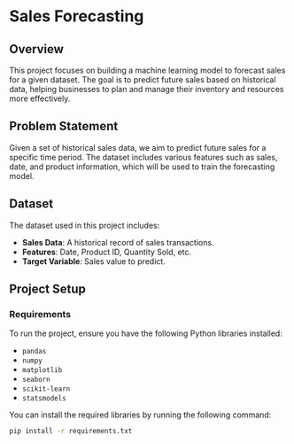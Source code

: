 # Sales Forecasting

## Overview
This project focuses on building a machine learning model to forecast sales for a given dataset. The goal is to predict future sales based on historical data, helping businesses to plan and manage their inventory and resources more effectively.

## Problem Statement
Given a set of historical sales data, we aim to predict future sales for a specific time period. The dataset includes various features such as sales, date, and product information, which will be used to train the forecasting model.

## Dataset
The dataset used in this project includes:
- **Sales Data**: A historical record of sales transactions.
- **Features**: Date, Product ID, Quantity Sold, etc.
- **Target Variable**: Sales value to predict.

## Project Setup

### Requirements
To run the project, ensure you have the following Python libraries installed:
- `pandas`
- `numpy`
- `matplotlib`
- `seaborn`
- `scikit-learn`
- `statsmodels`

You can install the required libraries by running the following command:

```bash
pip install -r requirements.txt

